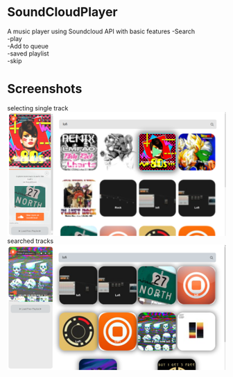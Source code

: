 # SoundCloudPlayer
A music player using Soundcloud API with basic features
-Search  
-play  
-Add to queue  
-saved playlist  
-skip
# Screenshots  
  selecting single track 
![](Snaps/b1.png)  searched tracks  
![](Snaps/b2.PNG)
